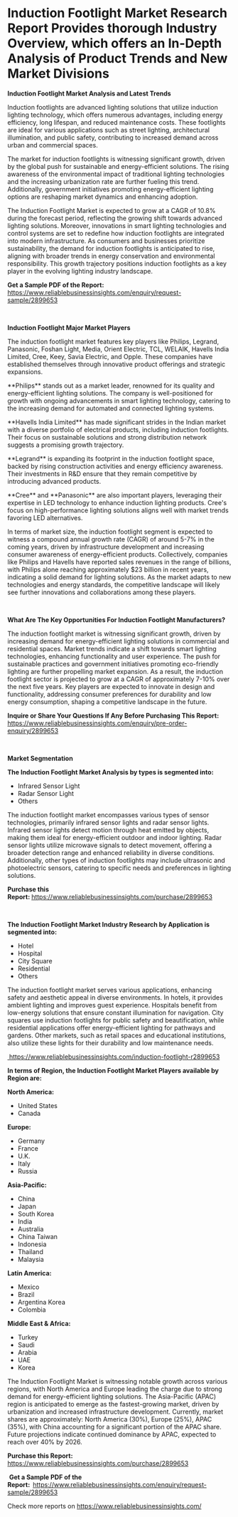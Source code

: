 <p><h1>Induction Footlight Market Research Report Provides thorough Industry Overview, which offers an In-Depth Analysis of Product Trends and New Market Divisions</h1></p><p><strong>Induction Footlight Market Analysis and Latest Trends</strong></p>
<p><p>Induction footlights are advanced lighting solutions that utilize induction lighting technology, which offers numerous advantages, including energy efficiency, long lifespan, and reduced maintenance costs. These footlights are ideal for various applications such as street lighting, architectural illumination, and public safety, contributing to increased demand across urban and commercial spaces.</p><p>The market for induction footlights is witnessing significant growth, driven by the global push for sustainable and energy-efficient solutions. The rising awareness of the environmental impact of traditional lighting technologies and the increasing urbanization rate are further fueling this trend. Additionally, government initiatives promoting energy-efficient lighting options are reshaping market dynamics and enhancing adoption.</p><p>The Induction Footlight Market is expected to grow at a CAGR of 10.8% during the forecast period, reflecting the growing shift towards advanced lighting solutions. Moreover, innovations in smart lighting technologies and control systems are set to redefine how induction footlights are integrated into modern infrastructure. As consumers and businesses prioritize sustainability, the demand for induction footlights is anticipated to rise, aligning with broader trends in energy conservation and environmental responsibility. This growth trajectory positions induction footlights as a key player in the evolving lighting industry landscape.</p></p>
<p><strong>Get a Sample PDF of the Report:&nbsp;</strong> <a href="https://www.reliablebusinessinsights.com/enquiry/request-sample/2899653?utm_campaign=3316&utm_medium=2&utm_source=Github&utm_content=ia&utm_term=16032025&utm_id=induction-footlight">https://www.reliablebusinessinsights.com/enquiry/request-sample/2899653</a></p>
<p>&nbsp;</p>
<p><strong>Induction Footlight Major Market Players</strong></p>
<p><p>The induction footlight market features key players like Philips, Legrand, Panasonic, Foshan Light, Media, Orient Electric, TCL, WELAIK, Havells India Limited, Cree, Keey, Savia Electric, and Opple. These companies have established themselves through innovative product offerings and strategic expansions.</p><p>**Philips** stands out as a market leader, renowned for its quality and energy-efficient lighting solutions. The company is well-positioned for growth with ongoing advancements in smart lighting technology, catering to the increasing demand for automated and connected lighting systems.</p><p>**Havells India Limited** has made significant strides in the Indian market with a diverse portfolio of electrical products, including induction footlights. Their focus on sustainable solutions and strong distribution network suggests a promising growth trajectory.</p><p>**Legrand** is expanding its footprint in the induction footlight space, backed by rising construction activities and energy efficiency awareness. Their investments in R&D ensure that they remain competitive by introducing advanced products.</p><p>**Cree** and **Panasonic** are also important players, leveraging their expertise in LED technology to enhance induction lighting products. Cree's focus on high-performance lighting solutions aligns well with market trends favoring LED alternatives.</p><p>In terms of market size, the induction footlight segment is expected to witness a compound annual growth rate (CAGR) of around 5-7% in the coming years, driven by infrastructure development and increasing consumer awareness of energy-efficient products. Collectively, companies like Philips and Havells have reported sales revenues in the range of billions, with Philips alone reaching approximately $23 billion in recent years, indicating a solid demand for lighting solutions. As the market adapts to new technologies and energy standards, the competitive landscape will likely see further innovations and collaborations among these players.</p></p>
<p>&nbsp;</p>
<p><strong>What Are The Key Opportunities For Induction Footlight Manufacturers?</strong></p>
<p><p>The induction footlight market is witnessing significant growth, driven by increasing demand for energy-efficient lighting solutions in commercial and residential spaces. Market trends indicate a shift towards smart lighting technologies, enhancing functionality and user experience. The push for sustainable practices and government initiatives promoting eco-friendly lighting are further propelling market expansion. As a result, the induction footlight sector is projected to grow at a CAGR of approximately 7-10% over the next five years. Key players are expected to innovate in design and functionality, addressing consumer preferences for durability and low energy consumption, shaping a competitive landscape in the future.</p></p>
<p><strong>Inquire or Share Your Questions If Any Before Purchasing This Report:</strong> <a href="https://www.reliablebusinessinsights.com/enquiry/pre-order-enquiry/2899653?utm_campaign=3316&utm_medium=2&utm_source=Github&utm_content=ia&utm_term=16032025&utm_id=induction-footlight">https://www.reliablebusinessinsights.com/enquiry/pre-order-enquiry/2899653</a></p>
<p>&nbsp;</p>
<p><strong>Market Segmentation</strong></p>
<p><strong>The Induction Footlight Market Analysis by types is segmented into:</strong></p>
<p><ul><li>Infrared Sensor Light</li><li>Radar Sensor Light</li><li>Others</li></ul></p>
<p><p>The induction footlight market encompasses various types of sensor technologies, primarily infrared sensor lights and radar sensor lights. Infrared sensor lights detect motion through heat emitted by objects, making them ideal for energy-efficient outdoor and indoor lighting. Radar sensor lights utilize microwave signals to detect movement, offering a broader detection range and enhanced reliability in diverse conditions. Additionally, other types of induction footlights may include ultrasonic and photoelectric sensors, catering to specific needs and preferences in lighting solutions.</p></p>
<p><strong>Purchase this Report:&nbsp;</strong><a href="https://www.reliablebusinessinsights.com/purchase/2899653?utm_campaign=3316&utm_medium=2&utm_source=Github&utm_content=ia&utm_term=16032025&utm_id=induction-footlight">https://www.reliablebusinessinsights.com/purchase/2899653</a></p>
<p>&nbsp;</p>
<p><strong>The Induction Footlight Market Industry Research by Application is segmented into:</strong></p>
<p><ul><li>Hotel</li><li>Hospital</li><li>City Square</li><li>Residential</li><li>Others</li></ul></p>
<p><p>The induction footlight market serves various applications, enhancing safety and aesthetic appeal in diverse environments. In hotels, it provides ambient lighting and improves guest experience. Hospitals benefit from low-energy solutions that ensure constant illumination for navigation. City squares use induction footlights for public safety and beautification, while residential applications offer energy-efficient lighting for pathways and gardens. Other markets, such as retail spaces and educational institutions, also utilize these lights for their durability and low maintenance needs.</p></p>
<p><a href="https://www.reliablebusinessinsights.com/induction-footlight-r2899653?utm_campaign=3316&utm_medium=2&utm_source=Github&utm_content=ia&utm_term=16032025&utm_id=induction-footlight">&nbsp;https://www.reliablebusinessinsights.com/induction-footlight-r2899653</a></p>
<p><strong>In terms of Region, the Induction Footlight Market Players available by Region are:</strong></p>
<p>
    <p> <strong> North America: </strong>
        <ul>
            <li>United States</li>
            <li>Canada</li>
        </ul>
        </p> 
    <p> <strong> Europe: </strong>
        <ul>
            <li>Germany</li>
            <li>France</li>
            <li>U.K.</li>
            <li>Italy</li>
            <li>Russia</li>
        </ul>
        </p> 
    <p> <strong> Asia-Pacific: </strong>
        <ul>
            <li>China</li>
            <li>Japan</li>
            <li>South Korea</li>
            <li>India</li>
            <li>Australia</li>
            <li>China Taiwan</li>
            <li>Indonesia</li>
            <li>Thailand</li>
            <li>Malaysia</li>
        </ul>
        </p> 
    <p> <strong> Latin America: </strong>
        <ul>
            <li>Mexico</li>
            <li>Brazil</li>
            <li>Argentina Korea</li>
            <li>Colombia</li>
        </ul>
        </p> 
    <p> <strong> Middle East & Africa: </strong>
        <ul>
            <li>Turkey</li>
            <li>Saudi</li>
            <li>Arabia</li>
            <li>UAE</li>
            <li>Korea</li>
        </ul>
    </p>
    </p>
<p><p>The Induction Footlight Market is witnessing notable growth across various regions, with North America and Europe leading the charge due to strong demand for energy-efficient lighting solutions. The Asia-Pacific (APAC) region is anticipated to emerge as the fastest-growing market, driven by urbanization and increased infrastructure development. Currently, market shares are approximately: North America (30%), Europe (25%), APAC (35%), with China accounting for a significant portion of the APAC share. Future projections indicate continued dominance by APAC, expected to reach over 40% by 2026.</p></p>
<p><strong>Purchase this Report: </strong><a href="https://www.reliablebusinessinsights.com/purchase/2899653?utm_campaign=3316&utm_medium=2&utm_source=Github&utm_content=ia&utm_term=16032025&utm_id=induction-footlight">https://www.reliablebusinessinsights.com/purchase/2899653</a></p>
<p>&nbsp;<strong>Get a Sample PDF of the Report:&nbsp;&nbsp;</strong><a href="https://www.reliablebusinessinsights.com/enquiry/request-sample/2899653?utm_campaign=3316&utm_medium=2&utm_source=Github&utm_content=ia&utm_term=16032025&utm_id=induction-footlight">https://www.reliablebusinessinsights.com/enquiry/request-sample/2899653</a></p>
<p><strong></strong></p>
<p>Check more reports on <a href="https://www.reliablebusinessinsights.com/?utm_campaign=3316&utm_medium=2&utm_source=Github&utm_content=ia&utm_term=16032025&utm_id=induction-footlight">https://www.reliablebusinessinsights.com/</a></p>